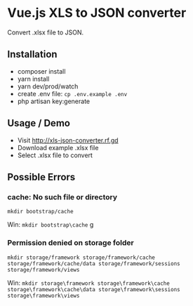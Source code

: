 # Vue.js XLS to JSON converter

Convert .xlsx file to JSON.

## Installation

* composer install
* yarn install
* yarn dev/prod/watch
* create .env file: ```cp .env.example .env```
* php artisan key:generate

## Usage / Demo
* Visit http://xls-json-converter.rf.gd
* Download example .xlsx file
* Select .xlsx file to convert

## Possible Errors

### cache: No such file or directory
```mkdir bootstrap/cache```

Win: ```mkdir bootstrap\cache```
g
### Permission denied on storage folder
```mkdir storage/framework storage/framework/cache storage/framework/cache/data storage/framework/sessions storage/framework/views```

Win: ```mkdir storage\framework storage\framework\cache storage\framework\cache\data storage\framework\sessions storage\framework\views```
